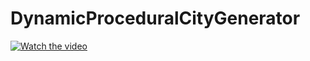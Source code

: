 # DynamicProceduralCityGenerator


[![Watch the video](https://i9.ytimg.com/vi/Ubeb8ppgGjQ/mqdefault.jpg?sqp=CJjhw7AG-oaymwEmCMACELQB8quKqQMa8AEB-AHUBoAC4AOKAgwIABABGHIgVyg-MA8%3D&rs=AOn4CLCuXnAZ3ilIAI8NJOiKEox-EdHg4g&retry=4)](https://youtu.be/Ubeb8ppgGjQ)
